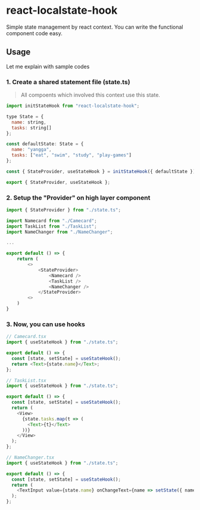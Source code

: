 # react-localstate-hook

Simple state management by react context. You can write the functional component code easy.

## Usage

Let me explain with sample codes

### 1. Create a shared statement file (state.ts)

> All compoents which involved this context use this state.

```javascript
import initStateHook from "react-localstate-hook";

type State = {
  name: string,
  tasks: string[]
};

const defaultState: State = {
  name: "yangga",
  tasks: ["eat", "swim", "study", "play-games"]
};

const { StateProvider, useStateHook } = initStateHook({ defaultState });

export { StateProvider, useStateHook };
```

### 2. Setup the "Provider" on high layer component

```javascript
import { StateProvider } from "./state.ts";

import Namecard from "./Camecard";
import TaskList from "./TaskList";
import NameChanger from "./NameChanger";

...

export default () => {
    return (
        <>
            <StateProvider>
                <Namecard />
                <TaskList />
                <NameChanger />
            </StateProvider>
        <>
    )
}

```

### 3. Now, you can use hooks

```javascript
// Camecard.tsx
import { useStateHook } from "./state.ts";

export default () => {
  const [state, setState] = useStateHook();
  return <Text>{state.name}</Text>;
};

// TaskList.tsx
import { useStateHook } from "./state.ts";

export default () => {
  const [state, setState] = useStateHook();
  return (
    <View>
      {state.tasks.map(t => (
        <Text>{t}</Text>
      ))}
    </View>
  );
};

// NameChanger.tsx
import { useStateHook } from "./state.ts";

export default () => {
  const [state, setState] = useStateHook();
  return (
    <TextInput value={state.name} onChangeText={name => setState({ name })} />
  );
};
```
